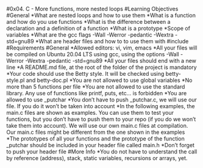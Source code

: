#0x04. C - More functions, more nested loops
#Learning Objectives
#General
*What are nested loops and how to use them
*What is a function and how do you use functions
*What is the difference between a declaration and a definition of a function
*What is a prototype
*Scope of variables
*What are the gcc flags -Wall -Werror -pedantic -Wextra -std=gnu89
*What are header files and how to to use them with #include
#Requirements
#General
*Allowed editors: vi, vim, emacs
*All your files will be compiled on Ubuntu 20.04 LTS using gcc, using the options -Wall -Werror -Wextra -pedantic -std=gnu89
*All your files should end with a new line
*A README.md file, at the root of the folder of the project is mandatory
*Your code should use the Betty style. It will be checked using betty-style.pl and betty-doc.pl
*You are not allowed to use global variables
*No more than 5 functions per file
*You are not allowed to use the standard library. Any use of functions like printf, puts, etc… is forbidden
*You are allowed to use _putchar
*You don’t have to push _putchar.c, we will use our file. If you do it won’t be taken into account
*In the following examples, the main.c files are shown as examples. You can use them to test your functions, but you don’t have to push them to your repo (if you do we won’t take them into account). We will use our own main.c files at compilation. Our main.c files might be different from the one shown in the examples
*The prototypes of all your functions and the prototype of the function _putchar should be included in your header file called main.h
*Don’t forget to push your header file
#More Info
*You do not have to understand the call by reference (address), stack, static variables, recursions or arrays, yet.
